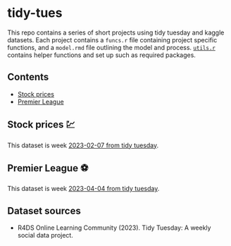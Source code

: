 # tidy-tues
This repo contains a series of short projects using tidy tuesday and kaggle datasets. Each project contains a `funcs.r` file containing project specific functions, and a `model.rmd` file outlining the model and process. [`utils.r`](utils.r) contains helper functions and set up such as required packages.

## Contents
- [Stock prices](#stock-prices)
- [Premier League](#premier-league)

## Stock prices :chart:

This dataset is week [2023-02-07 from tidy tuesday](https://github.com/rfordatascience/tidytuesday/blob/master/data/2023/2023-02-07/readme.md). 

## Premier League :soccer:

This dataset is week [2023-04-04 from tidy tuesday](https://github.com/rfordatascience/tidytuesday/blob/master/data/2023/2023-04-04/readme.md). 


## Dataset sources

- R4DS Online Learning Community (2023). Tidy Tuesday: A weekly social data project.
